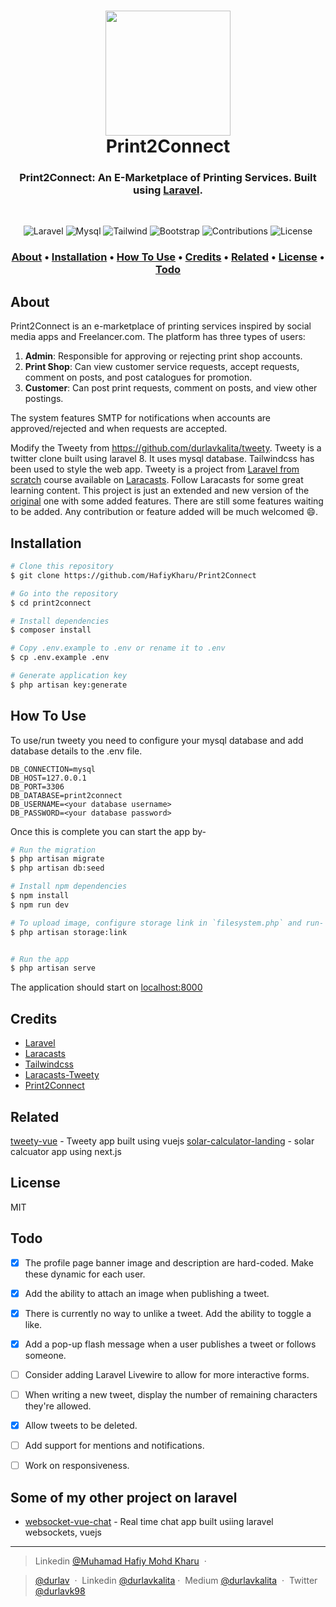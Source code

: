 <h1 align="center">
  <a href="https://laravel.com/"><img src="https://raw.githubusercontent.com/laravel/art/master/logo-lockup/5%20SVG/2%20CMYK/1%20Full%20Color/laravel-logolockup-cmyk-red.svg" width="200"></a>
  <br>
  Print2Connect
  <br>
</h1>

<h3 align="center">Print2Connect: An E-Marketplace of Printing Services. Built using <a href="https://laravel.com" target="_blank">Laravel</a>.</h3><br/>

<p align="center">
<img src="https://img.shields.io/badge/laravel-v8.0+-red.svg" alt="Laravel">
<img src="https://img.shields.io/badge/mysql-v8.0.23-blue.svg" alt="Mysql">
<img src="https://img.shields.io/badge/tailwindcss-v2.0.3-lightblue.svg" alt="Tailwind">
<img src="https://img.shields.io/badge/bootstrap-v4.0-blue.svg" alt="Bootstrap">
<img src="https://img.shields.io/badge/contributions-welcome-orange.svg" alt="Contributions">
<img src="https://img.shields.io/badge/license-MIT-green.svg" alt="License"></a>
</p>

<h3>
<p align="center">
  <a href="#about">About</a> •
  <a href="#Installation">Installation</a> •
  <a href="#how-to-use">How To Use</a> •
  <a href="#credits">Credits</a> •
  <a href="#related">Related</a> •
  <a href="#license">License</a> •
  <a href="#todo">Todo</a>
</p>
</h3>


## About
Print2Connect is an e-marketplace of printing services inspired by social media apps and Freelancer.com. The platform has three types of users:

1. **Admin**: Responsible for approving or rejecting print shop accounts.
2. **Print Shop**: Can view customer service requests, accept requests, comment on posts, and post catalogues for promotion.
3. **Customer**: Can post print requests, comment on posts, and view other postings.

The system features SMTP for notifications when accounts are approved/rejected and when requests are accepted.

Modify the Tweety from https://github.com/durlavkalita/tweety. 
Tweety is a twitter clone built using laravel 8. It uses mysql database. Tailwindcss has been used to style the web app.
Tweety is a project from [Laravel from scratch](https://laracasts.com/series/laravel-6-from-scratch) course available on [Laracasts](https://laracasts.com/). Follow Laracasts for some great learning content. This project is just an extended and new version of the [original](https://github.com/laracasts/Tweety) one with some added features. There are still some features waiting to be added. Any contribution or feature added will be much welcomed :smile:.

## Installation

```bash
# Clone this repository
$ git clone https://github.com/HafiyKharu/Print2Connect

# Go into the repository
$ cd print2connect

# Install dependencies
$ composer install

# Copy .env.example to .env or rename it to .env
$ cp .env.example .env

# Generate application key
$ php artisan key:generate

```

## How To Use

To use/run tweety you need to configure your mysql database and add database details to the .env file.
```
DB_CONNECTION=mysql
DB_HOST=127.0.0.1
DB_PORT=3306
DB_DATABASE=print2connect
DB_USERNAME=<your database username>
DB_PASSWORD=<your database password>
```
Once this is complete you can start the app by-
```bash
# Run the migration
$ php artisan migrate
$ php artisan db:seed

# Install npm dependencies
$ npm install
$ npm run dev

# To upload image, configure storage link in `filesystem.php` and run- bash
$ php artisan storage:link


# Run the app
$ php artisan serve
```

The application should start on [localhost:8000](http://127.0.0.1:8000/)



## Credits

- [Laravel](http://laravel.com)
- [Laracasts](https://laracasts.com)
- [Tailwindcss](https://tailwindcss.com)
- [Laracasts-Tweety](https://github.com/laracasts/Tweety)
- [Print2Connect](https://github.com/HafiyKharu/Print2Connect)

## Related

[tweety-vue](https://github.com/durlavk98/tweety-vue) - Tweety app built using vuejs
[solar-calculator-landing](https://github.com/HafiyKharu/Solar-Calculator-Landing) - solar calcuator app using next.js 


## License

MIT

## Todo
- [x] The profile page banner image and description are hard-coded. Make these dynamic for each user. 

- [x] Add the ability to attach an image when publishing a tweet.

- [x] There is currently no way to unlike a tweet. Add the ability to toggle a like.

- [x] Add a pop-up flash message when a user publishes a tweet or follows someone.

- [ ] Consider adding Laravel Livewire to allow for more interactive forms.

- [ ] When writing a new tweet, display the number of remaining characters they're allowed.

- [x] Allow tweets to be deleted.

- [ ] Add support for mentions and notifications.

- [ ] Work on responsiveness.

## Some of my other project on laravel

- [websocket-vue-chat](https://github.com/durlavk98/websocket-vue-chat) - Real time chat app built usiing laravel websockets, vuejs


---

> Linkedin [@Muhamad Hafiy Mohd Kharu](https://www.linkedin.com/in/muhamad-hafiy-mohd-kharu-316a8424a/) &nbsp;&middot;&nbsp;


> [@durlav](https://durlavkalita.github.io) &nbsp;&middot;&nbsp;
> Linkedin [@durlavkalita](https://linkedin.com/in/durlavkalita)&nbsp;&middot;&nbsp;
> Medium [@durlavkalita](https://durlavkalita.medium.com) &nbsp;&middot;&nbsp;
> Twitter [@durlavk98](https://twitter.com/durlavk98)
